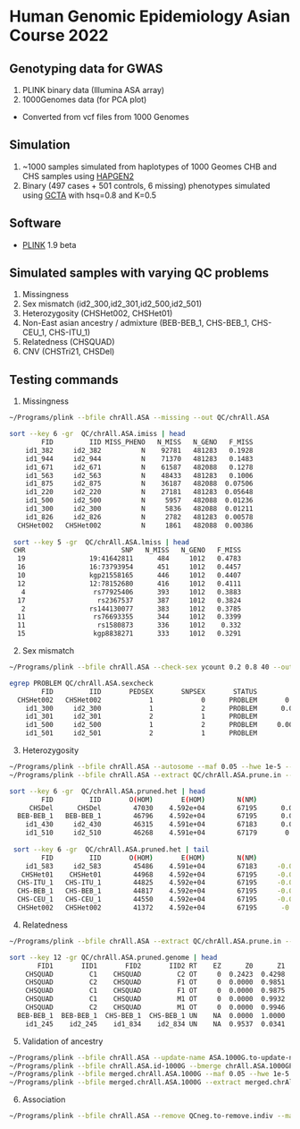 # Human Genomic Epidemiology Asian Course 2022

## Genotyping data for GWAS

1. PLINK binary data (Illumina ASA array)
2. 1000Genomes data (for PCA plot)
- Converted from vcf files from 1000 Genomes 

## Simulation
1. ~1000 samples simulated from haplotypes of 1000 Geomes CHB and CHS samples using [HAPGEN2](https://mathgen.stats.ox.ac.uk/genetics_software/hapgen/hapgen2.html)
2. Binary (497 cases + 501 controls, 6 missing) phenotypes simulated using [GCTA](https://yanglab.westlake.edu.cn/software/gcta/#GWASSimulation) with hsq=0.8 and K=0.5

## Software
- [PLINK](https://www.cog-genomics.org/plink2/) 1.9 beta

## Simulated samples with varying QC problems
1. Missingness
2. Sex mismatch (id2_300,id2_301,id2_500,id2_501)
3. Heterozygosity (CHSHet002, CHSHet01)
4. Non-East asian ancestry / admixture (BEB-BEB_1, CHS-BEB_1, CHS-CEU_1, CHS-ITU_1)
5. Relatedness (CHSQUAD)
6. CNV (CHSTri21, CHSDel)

## Testing commands
1. Missingness
```bash
~/Programs/plink --bfile chrAll.ASA --missing --out QC/chrAll.ASA

sort --key 6 -gr  QC/chrAll.ASA.imiss | head
        FID         IID MISS_PHENO   N_MISS   N_GENO   F_MISS
    id1_382     id2_382          N    92781   481283   0.1928
    id1_944     id2_944          N    71370   481283   0.1483
    id1_671     id2_671          N    61587   482088   0.1278
    id1_563     id2_563          N    48433   481283   0.1006
    id1_875     id2_875          N    36187   482088  0.07506
    id1_220     id2_220          N    27181   481283  0.05648
    id1_500     id2_500          N     5957   482088  0.01236
    id1_300     id2_300          N     5836   482088  0.01211
    id1_826     id2_826          N     2782   481283  0.00578
  CHSHet002   CHSHet002          N     1861   482088  0.00386
  
 sort --key 5 -gr  QC/chrAll.ASA.lmiss | head
 CHR                        SNP   N_MISS   N_GENO   F_MISS
  19                19:41642811      484     1012   0.4783
  16                16:73793954      451     1012   0.4457
  10                kgp21558165      446     1012   0.4407
  12                12:78152680      416     1012   0.4111
   4                 rs77925406      393     1012   0.3883
  17                  rs2367537      387     1012   0.3824
   2                rs144130077      383     1012   0.3785
  11                 rs76693355      344     1012   0.3399
  11                  rs1580873      336     1012    0.332
  15                 kgp8838271      333     1012   0.3291
```
2. Sex mismatch
```bash
~/Programs/plink --bfile chrAll.ASA --check-sex ycount 0.2 0.8 40 --out QC/chrAll.ASA

egrep PROBLEM QC/chrAll.ASA.sexcheck
        FID         IID       PEDSEX       SNPSEX       STATUS            F   YCOUNT
  CHSHet002   CHSHet002            1            0      PROBLEM       0.6763      804
    id1_300     id2_300            1            2      PROBLEM      0.03288        2
    id1_301     id2_301            2            1      PROBLEM            1      802
    id1_500     id2_500            1            2      PROBLEM     0.008734        2
    id1_501     id2_501            2            1      PROBLEM            1      805
```
3. Heterozygosity
```bash
~/Programs/plink --bfile chrAll.ASA --autosome --maf 0.05 --hwe 1e-5 --geno 0.02 --indep-pairwise 200 50 0.1 --out QC/chrAll.ASA
~/Programs/plink --bfile chrAll.ASA --extract QC/chrAll.ASA.prune.in --het --out QC/chrAll.ASA.pruned

sort --key 6 -gr  QC/chrAll.ASA.pruned.het | head
        FID         IID       O(HOM)       E(HOM)        N(NM)            F
     CHSDel      CHSDel        47030    4.592e+04        67195      0.05212
  BEB-BEB_1   BEB-BEB_1        46796    4.592e+04        67195      0.04112
    id1_430     id2_430        46315    4.591e+04        67183      0.01886
    id1_510     id2_510        46268    4.591e+04        67179       0.0168
 
 sort --key 6 -gr  QC/chrAll.ASA.pruned.het | tail
        FID         IID       O(HOM)       E(HOM)        N(NM)            F
    id1_583     id2_583        45486    4.591e+04        67183     -0.02004
   CHSHet01    CHSHet01        44968    4.592e+04        67195     -0.04481
  CHS-ITU_1   CHS-ITU_1        44825    4.592e+04        67195     -0.05153
  CHS-BEB_1   CHS-BEB_1        44817    4.592e+04        67195     -0.05191
  CHS-CEU_1   CHS-CEU_1        44550    4.592e+04        67195     -0.06446
  CHSHet002   CHSHet002        41372    4.592e+04        67195      -0.2138
```
4. Relatedness
```bash
~/Programs/plink --bfile chrAll.ASA --extract QC/chrAll.ASA.prune.in --genome --out QC/chrAll.ASA.pruned

sort --key 12 -gr QC/chrAll.ASA.pruned.genome | head
       FID1       IID1       FID2       IID2 RT    EZ      Z0      Z1      Z2  PI_HAT PHE       DST     PPC   RATIO
    CHSQUAD         C1    CHSQUAD         C2 OT     0  0.2423  0.4298  0.3279  0.5428  -1  0.870124  1.0000 11.0616
    CHSQUAD         C2    CHSQUAD         F1 OT     0  0.0000  0.9851  0.0149  0.5075  -1  0.843984  1.0000      NA
    CHSQUAD         C1    CHSQUAD         F1 OT     0  0.0000  0.9875  0.0125  0.5062  -1  0.843597  1.0000      NA
    CHSQUAD         C1    CHSQUAD         M1 OT     0  0.0000  0.9932  0.0068  0.5034  -1  0.842704  1.0000      NA
    CHSQUAD         C2    CHSQUAD         M1 OT     0  0.0000  0.9946  0.0054  0.5027  -1  0.842481  1.0000      NA
  BEB-BEB_1  BEB-BEB_1  CHS-BEB_1  CHS-BEB_1 UN    NA  0.0000  1.0000  0.0000  0.5000  -1  0.834296  1.0000      NA
    id1_245    id2_245    id1_834    id2_834 UN    NA  0.9537  0.0341  0.0122  0.0293  -1  0.751325  0.9736  2.1466
 ```
5. Validation of ancestry
```bash
~/Programs/plink --bfile chrAll.ASA --update-name ASA.1000G.to-update-name.snp --make-bed --out chrAll.ASA.id-1000G
~/Programs/plink --bfile chrAll.ASA.id-1000G --bmerge chrAll.ASA.1000GP-All --geno 0.05 --make-bed --out merged.chrAll.ASA.1000G
~/Programs/plink --bfile merged.chrAll.ASA.1000G --maf 0.05 --hwe 1e-5 --geno 0.05 --indep-pairwise 200 50 0.1 --out merged.chrAll.ASA.1000G
~/Programs/plink --bfile merged.chrAll.ASA.1000G --extract merged.chrAll.ASA.1000G.prune.in --pca 3 --out merged.chrAll.ASA.1000G.pruned
```
6. Association
```bash
~/Programs/plink --bfile chrAll.ASA --remove QCneg.to-remove.indiv --maf 0.01 --geno 0.05 --hwe 1e-5 --assoc --adjust --out assoc/chrAll.ASA.QCpos.binary
```
